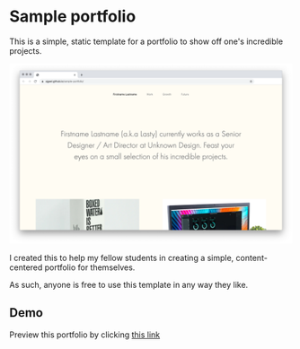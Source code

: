 # Sample portfolio

This is a simple, static template for a portfolio to show off one's incredible projects.

![Portfolio view](i/screenshot.png)

I created this to help my fellow students in creating a simple, content-centered portfolio for themselves.

As such, anyone is free to use this template in any way they like.

## Demo

Preview this portfolio by clicking [this link](https://ajgeel.github.io/sample-portfolio/)
